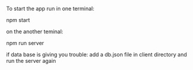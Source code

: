 To start the app run in one terminal: 

npm start

on the another teminal:

npm run server 

if data base is giving you trouble: 
add a db.json file in client directory and run the server again

